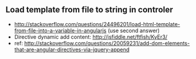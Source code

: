 ## Load template from file to string in controler

- http://stackoverflow.com/questions/24496201/load-html-template-from-file-into-a-variable-in-angularjs (use second answer)
- Directive dynamic add content: http://jsfiddle.net/ftfish/KyEr3/
- ref: http://stackoverflow.com/questions/20059231/add-dom-elements-that-are-angular-directives-via-jquery-append